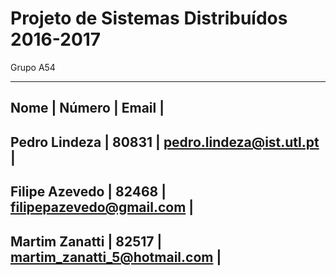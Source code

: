 # Projeto de Sistemas Distribuídos 2016-2017 #

Grupo A54

------------------------------------------------------------
 Nome           |  Número |      Email                     |
------------------------------------------------------------
 Pedro Lindeza  |  80831  | pedro.lindeza@ist.utl.pt       |
------------------------------------------------------------
 Filipe Azevedo |  82468  | filipepazevedo@gmail.com       |
------------------------------------------------------------
 Martim Zanatti |  82517  | martim_zanatti_5@hotmail.com   |
------------------------------------------------------------

